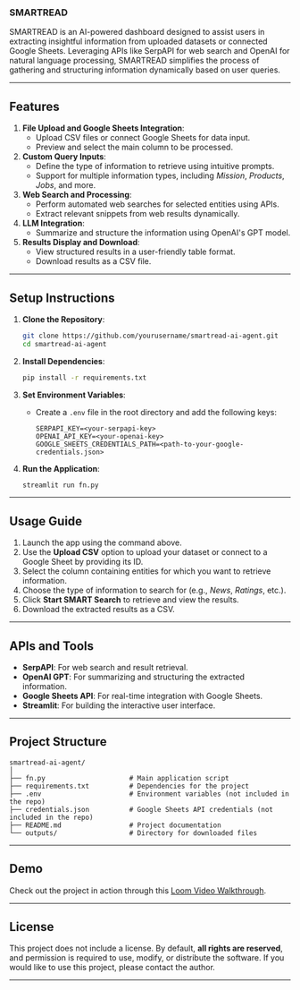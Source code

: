 ### **SMARTREAD**
SMARTREAD is an AI-powered dashboard designed to assist users in extracting insightful information from uploaded datasets or connected Google Sheets. Leveraging APIs like SerpAPI for web search and OpenAI for natural language processing, SMARTREAD simplifies the process of gathering and structuring information dynamically based on user queries.

---

## **Features**
1. **File Upload and Google Sheets Integration**:
   - Upload CSV files or connect Google Sheets for data input.
   - Preview and select the main column to be processed.
2. **Custom Query Inputs**:
   - Define the type of information to retrieve using intuitive prompts.
   - Support for multiple information types, including *Mission*, *Products*, *Jobs*, and more.
3. **Web Search and Processing**:
   - Perform automated web searches for selected entities using APIs.
   - Extract relevant snippets from web results dynamically.
4. **LLM Integration**:
   - Summarize and structure the information using OpenAI's GPT model.
5. **Results Display and Download**:
   - View structured results in a user-friendly table format.
   - Download results as a CSV file.

---

## **Setup Instructions**
1. **Clone the Repository**:
   ```bash
   git clone https://github.com/yourusername/smartread-ai-agent.git
   cd smartread-ai-agent
   ```

2. **Install Dependencies**:
   ```bash
   pip install -r requirements.txt
   ```

3. **Set Environment Variables**:
   - Create a `.env` file in the root directory and add the following keys:
     ```
     SERPAPI_KEY=<your-serpapi-key>
     OPENAI_API_KEY=<your-openai-key>
     GOOGLE_SHEETS_CREDENTIALS_PATH=<path-to-your-google-credentials.json>
     ```

4. **Run the Application**:
   ```bash
   streamlit run fn.py
   ```

---

## **Usage Guide**
1. Launch the app using the command above.
2. Use the **Upload CSV** option to upload your dataset or connect to a Google Sheet by providing its ID.
3. Select the column containing entities for which you want to retrieve information.
4. Choose the type of information to search for (e.g., *News*, *Ratings*, etc.).
5. Click **Start SMART Search** to retrieve and view the results.
6. Download the extracted results as a CSV.

---

## **APIs and Tools**
- **SerpAPI**: For web search and result retrieval.
- **OpenAI GPT**: For summarizing and structuring the extracted information.
- **Google Sheets API**: For real-time integration with Google Sheets.
- **Streamlit**: For building the interactive user interface.

---

## **Project Structure**
```
smartread-ai-agent/
│
├── fn.py                     # Main application script
├── requirements.txt          # Dependencies for the project
├── .env                      # Environment variables (not included in the repo)
├── credentials.json          # Google Sheets API credentials (not included in the repo)
├── README.md                 # Project documentation
└── outputs/                  # Directory for downloaded files
```

---

## **Demo**
Check out the project in action through this [Loom Video Walkthrough](#).

---

## **License**
This project does not include a license. By default, **all rights are reserved**, and permission is required to use, modify, or distribute the software. If you would like to use this project, please contact the author.

---
